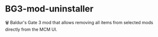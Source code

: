 # BG3-mod-uninstaller
🗑️ Baldur's Gate 3 mod that allows removing all items from selected mods directly from the MCM UI.
